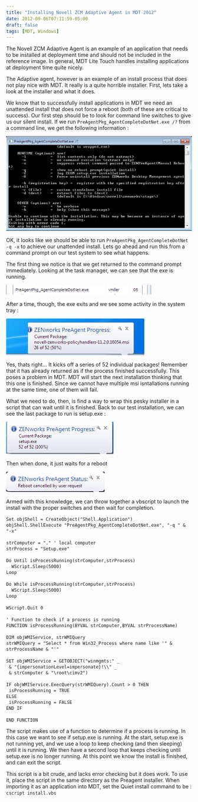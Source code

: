 ```yaml
---
title: "Installing Novell ZCM Adaptive Agent in MDT 2012"
date: 2012-09-06T07:11:59-05:00
draft: false
tags: [MDT, Windows]
---
```


The Novell ZCM Adaptive Agent is an example of an application that needs to be installed at deployment time and should not be included in the reference image.  In general, MDT Lite Touch handles installing applications at deployment time quite nicely.

The Adaptive agent, however is an example of an install process that does not play nice with MDT.  It really is a quite horrible installer.  First, lets take a look at the installer and what it does.

We know that to successfully install applications in MDT we need an unattended install that does not force a reboot (both of these are critical to success).  Our first step should be to look for command line switches to give us our silent install.  If we run `PreAgentPkg_AgentCompleteDotNet.exe /?` from a command line, we get the following information :

![Command Line Help Display](CommandLineHelp.png "Command Line Help Display")

OK, it looks like we should be able to run `PreAgentPkg_AgentCompleteDotNet -q -x` to achieve our unattended install.  Lets go ahead and run this from a command prompt on our test system to see what happens.

The first thing we notice is that we get returned to the command prompt immediately.  Looking at the task manager, we can see that the exe is running.

![Running Process in Task Manager](RunningProcess.png "Running Process in Task Manager")

After a time, though, the exe exits and we see some activity in the system tray :

![System Tray Activity](SystemtrayActivity.png "System Tray Activity")

Yes, thats right…  It kicks off a series of 52 individual packages!  Remember that it has already returned as if the process finished successfully.  This poses a problem in MDT.  MDT will start the next installation thinking that this one is finished.  Since we cannot have multiple msi isntallations running at the same time, one of them will fail.

What we need to do, then, is find a way to wrap this pesky installer in a script that can wait until it is finished.  Back to our test installation, we can see the last package to run is setup.exe :

![Last Install Package](LastInstallPackage.png "Last Install Package")

Then when done, it just waits for a reboot

![Wating for reboot](WaitingforReboot.png "Waiting for a reboot")

Armed with this knowledge, we can throw together a vbscript to launch the install with the proper switches and then wait for completion.

```
Set objShell = CreateObject("Shell.Application")
objShell.ShellExecute "PreAgentPkg_AgentCompleteDotNet.exe", "-q " & "-x"
 
strComputer = "." ' local computer
strProcess = "Setup.exe"
 
Do Until isProcessRunning(strComputer,strProcess)
  WScript.Sleep(5000)
Loop
 
Do While isProcessRunning(strComputer,strProcess)
  WScript.Sleep(5000)
Loop
 
WScript.Quit 0
 
' Function to check if a process is running
FUNCTION isProcessRunning(BYVAL strComputer,BYVAL strProcessName)
 
DIM objWMIService, strWMIQuery
strWMIQuery = "Select * from Win32_Process where name like '" & strProcessName & "'"
 
SET objWMIService = GETOBJECT("winmgmts:" _
 & "{impersonationLevel=impersonate}!\\" _
 & strComputer & "\root\cimv2")
 
IF objWMIService.ExecQuery(strWMIQuery).Count > 0 THEN
 isProcessRunning = TRUE
ELSE
 isProcessRunning = FALSE
END IF
 
END FUNCTION
```

The script makes use of a function to determine if a process is running.  In this case we want to see if setup.exe is running.  At the start, setup.exe is not running yet, and we use a loop to keep checking (and then sleeping) until it is running.  We then have a second loop that keeps checking until setup.exe is no longer running.  At this point we know the install is finished, and can exit the script.

This script is a bit crude, and lacks error checking but it does work.  To use it, place the script in the same directory as the Preagent installer.  When importing it as an application into MDT, set the Quiet install command to be : `cscript install.vbs`